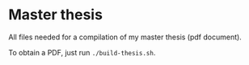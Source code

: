 # Master thesis
All files needed for a compilation of my master thesis (pdf document).

To obtain a PDF, just run `./build-thesis.sh`.
